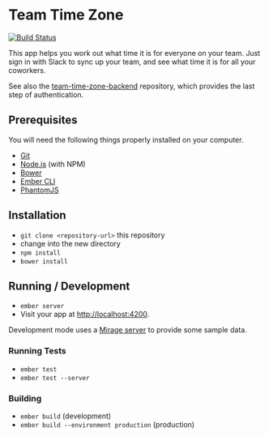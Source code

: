 # Team Time Zone

[![Build Status](https://travis-ci.org/alisdair/team-time-zone.svg)](https://travis-ci.org/alisdair/team-time-zone)

This app helps you work out what time it is for everyone on your team. Just sign in with Slack to sync up your team, and see what time it is for all your coworkers.

See also the [team-time-zone-backend](https://github.com/alisdair/team-time-zone-backend) repository, which provides the last step of authentication.

## Prerequisites

You will need the following things properly installed on your computer.

* [Git](http://git-scm.com/)
* [Node.js](http://nodejs.org/) (with NPM)
* [Bower](http://bower.io/)
* [Ember CLI](http://www.ember-cli.com/)
* [PhantomJS](http://phantomjs.org/)

## Installation

* `git clone <repository-url>` this repository
* change into the new directory
* `npm install`
* `bower install`

## Running / Development

* `ember server`
* Visit your app at [http://localhost:4200](http://localhost:4200).

Development mode uses a [Mirage server](http://www.ember-cli-mirage.com/) to provide some sample data.

### Running Tests

* `ember test`
* `ember test --server`

### Building

* `ember build` (development)
* `ember build --environment production` (production)
